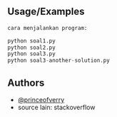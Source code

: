## Usage/Examples

```python
cara menjalankan program:

python soal1.py
python soal2.py
python soal3.py
python soal3-another-solution.py
```

## Authors

- [@princeofverry](https://www.github.com/princeofverry)
- source lain: stackoverflow
